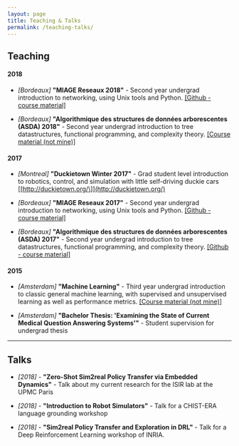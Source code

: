 ```yaml
---
layout: page
title: Teaching & Talks
permalink: /teaching-talks/
---
```


## Teaching

#### 2018

- *\[Bordeaux\]* **"MIAGE Reseaux 2018"** - Second year undergrad introduction to networking, using Unix tools and Python. [\[Github - course material\]](https://github.com/fgolemo/course-2018-networks)

- *\[Bordeaux\]* **"Algorithmique des structures de données arborescentes (ASDA) 2018"** - Second year undergrad introduction to tree datastructures, functional programming, and complexity theory. [\[Course material \(not mine\)\]](http://dept-info.labri.fr/ENSEIGNEMENT/asda/) 


#### 2017

- *\[Montreal\]* **"Duckietown Winter 2017"** - Grad student level introduction to robotics, control, and simulation with little self-driving duckie cars [\[http://duckietown.org/\]](http://duckietown.org/) 

- *\[Bordeaux\]* **"MIAGE Reseaux 2017"** - Second year undergrad introduction to networking, using Unix tools and Python. [\[Github - course material\]](https://github.com/fgolemo/course-2017-networks)

- *\[Bordeaux\]* **"Algorithmique des structures de données arborescentes (ASDA) 2017"** - Second year undergrad introduction to tree datastructures, functional programming, and complexity theory. [\[Github - course material\]](https://github.com/fgolemo/course-2017-ocaml-trees) 

#### 2015

- *\[Amsterdam\]* **"Machine Learning"** - Third year undergrad introduction to classic general machine learning, with supervised and unsupervised learning as well as performance metrics. [\[Course material \(not mine\)\]](https://www.studocu.com/en/course/vrije-universiteit-amsterdam/machine-learning/56706)

- *\[Amsterdam\]* **"Bachelor Thesis: 'Examining the State of Current Medical Question Answering Systems'"** - Student supervision for undergrad thesis 
 
 
--- 


## Talks

- *\[2018\]* - **"Zero-Shot Sim2real Policy Transfer via Embedded Dynamics"** - Talk about my current research for the ISIR lab at the UPMC Paris

- *\[2018\]* - **"Introduction to Robot Simulators"** - Talk for a CHIST-ERA language grounding workshop

- *\[2018\]* - **"Sim2real Policy Transfer and Exploration in DRL"** - Talk for a Deep Reinforcement Learning workshop of INRIA.

<!--
- *\[2018\]* - **"Introduction to Robot Simulators"**
- *\[2018\]* - **"Introduction to Robot Simulators"**
- *\[2018\]* - **"Introduction to Robot Simulators"**
-->


